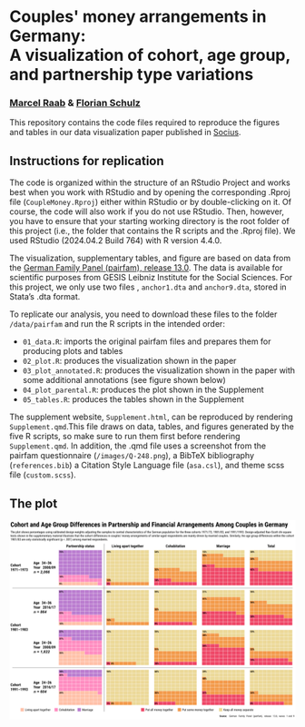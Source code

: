 

# Couples' money arrangements in Germany:<br>A visualization of cohort, age group, and partnership type variations

### [Marcel Raab](https://marcelraab.de/) & [Florian Schulz](https://flociologist.github.io/)

This repository contains the code files required to reproduce the
figures and tables in our data visualization paper published in
[Socius](https://journals.sagepub.com/home/SRD).

## Instructions for replication

The code is organized within the structure of an RStudio Project and
works best when you work with RStudio and by opening the corresponding
.Rproj file (`CoupleMoney.Rproj`) either within RStudio or by
double-clicking on it. Of course, the code will also work if you do not
use RStudio. Then, however, you have to ensure that your starting
working directory is the root folder of this project (i.e., the folder
that contains the R scripts and the .Rproj file). We used RStudio
(2024.04.2 Build 764) with R version 4.4.0.

The visualization, supplementary tables, and figure are based on data
from the <a href="https://doi.org/10.4232/pairfam.5678.13.0.0"
target="_blank">German Family Panel (pairfam), release 13.0</a>. The
data is available for scientific purposes from GESIS Leibniz Institute
for the Social Sciences. For this project, we only use two files ,
`anchor1.dta` and `anchor9.dta`, stored in Stata’s .dta format.

To replicate our analysis, you need to download these files to the
folder `/data/pairfam` and run the R scripts in the intended order:

- `01_data.R`: imports the original pairfam files and prepares them for
  producing plots and tables
- `02_plot.R`: produces the visualization shown in the paper
- `03_plot_annotated.R`: produces the visualization shown in the paper
  with some additional annotations (see figure shown below)
- `04_plot_parental.R`: produces the plot shown in the Supplement
- `05_tables.R`: produces the tables shown in the Supplement

The supplement website, `Supplement.html`, can be reproduced by
rendering `Supplement.qmd`.This file draws on data, tables, and figures
generated by the five R scripts, so make sure to run them first before
rendering `Supplement.qmd`. In addition, the .qmd file uses a screenshot
from the pairfam questionnaire (`/images/Q-248.png`), a BibTeX
bibliography (`references.bib`) a Citation Style Language file
(`asa.csl`), and theme scss file (`custom.scss`).

## The plot

![](plots/the_plot_annotated.png)

